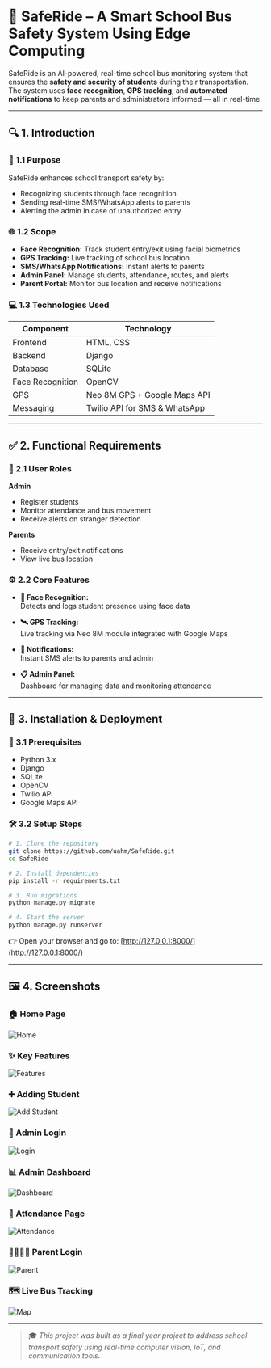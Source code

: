 # 🚌 SafeRide – A Smart School Bus Safety System Using Edge Computing

SafeRide is an AI-powered, real-time school bus monitoring system that ensures the **safety and security of students** during their transportation. The system uses **face recognition**, **GPS tracking**, and **automated notifications** to keep parents and administrators informed — all in real-time.

---

## 🔍 1. Introduction

### 🎯 1.1 Purpose
SafeRide enhances school transport safety by:
- Recognizing students through face recognition
- Sending real-time SMS/WhatsApp alerts to parents
- Alerting the admin in case of unauthorized entry

### 🌐 1.2 Scope
- **Face Recognition:** Track student entry/exit using facial biometrics  
- **GPS Tracking:** Live tracking of school bus location  
- **SMS/WhatsApp Notifications:** Instant alerts to parents  
- **Admin Panel:** Manage students, attendance, routes, and alerts  
- **Parent Portal:** Monitor bus location and receive notifications  

### 💻 1.3 Technologies Used

| Component  | Technology |
|------------|------------|
| Frontend   | HTML, CSS  |
| Backend    | Django     |
| Database   | SQLite     |
| Face Recognition | OpenCV |
| GPS        | Neo 8M GPS + Google Maps API |
| Messaging  | Twilio API for SMS & WhatsApp |

---

## ✅ 2. Functional Requirements

### 👤 2.1 User Roles

**Admin**
- Register students
- Monitor attendance and bus movement
- Receive alerts on stranger detection

**Parents**
- Receive entry/exit notifications
- View live bus location

### ⚙️ 2.2 Core Features

- **🎯 Face Recognition:**  
  Detects and logs student presence using face data

- **🛰️ GPS Tracking:**  
  Live tracking via Neo 8M module integrated with Google Maps

- **📲 Notifications:**  
  Instant SMS alerts to parents and admin

- **📋 Admin Panel:**  
  Dashboard for managing data and monitoring attendance

---

## 🚀 3. Installation & Deployment

### 🔧 3.1 Prerequisites

* Python 3.x
* Django
* SQLite
* OpenCV
* Twilio API
* Google Maps API

### 🛠️ 3.2 Setup Steps

```bash
# 1. Clone the repository
git clone https://github.com/uahm/SafeRide.git
cd SafeRide

# 2. Install dependencies
pip install -r requirements.txt

# 3. Run migrations
python manage.py migrate

# 4. Start the server
python manage.py runserver
```

👉 Open your browser and go to: [http://127.0.0.1:8000/](http://127.0.0.1:8000/)

---

## 🖼️ 4. Screenshots

### 🏠 Home Page

![Home](https://github.com/user-attachments/assets/8564da70-bb79-499e-b6b3-55a831f5fdb3)

### ✨ Key Features

![Features](https://github.com/user-attachments/assets/5d0296bb-b865-4ac8-ad3a-6cd2b2a4dfd7)

### ➕ Adding Student

![Add Student](https://github.com/user-attachments/assets/4dd5f830-b515-4a1b-bcb0-e3411fef5a92)

### 🔐 Admin Login

![Login](https://github.com/user-attachments/assets/62ef908b-ea9f-4b94-97eb-9a1b60592c10)

### 📊 Admin Dashboard

![Dashboard](https://github.com/user-attachments/assets/0bbe17ea-6a34-4f5e-a492-31af69f462f1)

### 📅 Attendance Page

![Attendance](https://github.com/user-attachments/assets/32b6ecf6-3935-4cab-b5d0-2201ef296e88)

### 👨‍👩‍👧‍👦 Parent Login

![Parent](https://github.com/user-attachments/assets/5ed81756-354d-4187-8609-9594e8761311)

### 🗺️ Live Bus Tracking

![Map](https://github.com/user-attachments/assets/60270917-5429-499b-8300-80a8c90a0429)

---

> 🎓 *This project was built as a final year project to address school transport safety using real-time computer vision, IoT, and communication tools.*
